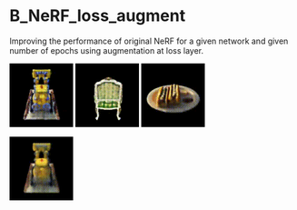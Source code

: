 # B_NeRF_loss_augment

Improving the performance of original NeRF for a given network and given number of epochs using augmentation at loss layer.



![Original reconstruction with loss layer augmentation](videos/lego_l.gif)
![Original reconstruction with loss layer augmentation](videos/chair_l.gif)
![Original reconstruction with loss layer augmentation](videos/hotdog_l.gif)

![Original reconstruction](videos/lego_o.gif)
 

